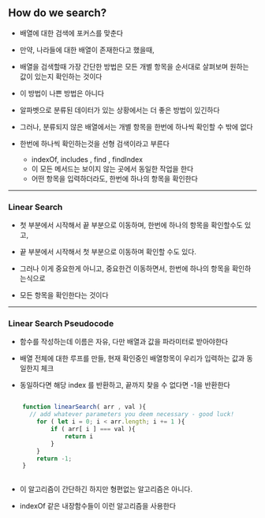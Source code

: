 ## How do we search?

- 배열에 대한 검색에 포커스를 맞춘다


- 만약, 나라들에 대한 배열이 존재한다고 했을때, 


- 배열을 검색할때 가장 간단한 방법은 모든 개별 항목을 순서대로 살펴보며 원하는 값이 있는지 확인하는 것이다


- 이 방법이 나쁜 방법은 아니다


- 알파벳으로 분류된 데이터가 있는 상황에서는 더 좋은 방법이 있긴하다


- 그러나, 분류되지 않은 배열에서는 개별 항목을 한번에 하나씩 확인할 수 밖에 없다


- 한번에 하나씩 확인하는것을 선형 검색이라고 부른다
  - indexOf, includes , find , findIndex
  - 이 모든 메서드는 보이지 않는 곳에서 동일한 작업을 한다
  - 어떤 항목을 입력하더라도, 한번에 하나의 항목을 확인한다
  

---

### Linear Search

- 첫 부분에서 시작해서 끝 부분으로 이동하며, 한번에 하나의 항목을 확인할수도 있고,
- 끝 부분에서 시작해서 첫 부분으로 이동하며 확인할 수도 있다.


- 그러나 이게 중요한게 아니고, 중요한건 이동하면서, 한번에 하나의 항목을 확인하는식으로
- 모든 항목을 확인한다는 것이다


---

### Linear Search Pseudocode

- 함수를 작성하는데 이름은 자유, 다만 배열과 값을 파라미터로 받아야한다


- 배열 전체에 대한 루프를 만들, 현재 확인중인 배열항목이 우리가 입력하는 값과 동일한지 체크


- 동일하다면 해당 index 를 반환하고, 끝까지 찾을 수 없다면 -1을 반환한다

````javascript

    function linearSearch( arr , val ){
      // add whatever parameters you deem necessary - good luck!
        for ( let i = 0; i < arr.length; i += 1 ){
            if ( arr[ i ] === val ){
                return i
            }
        }
        return -1;
    }
    

````

- 이 알고리즘이 간단하긴 하지만 형편없는 알고리즘은 아니다.


- indexOf 같은 내장함수들이 이런 알고리즘을 사용한다
